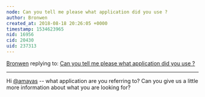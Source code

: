 ```yaml
---
node: Can you tell me please what application did you use ?
author: Bronwen
created_at: 2018-08-18 20:26:05 +0000
timestamp: 1534623965
nid: 16956
cid: 20430
uid: 237313
---
```




[Bronwen](../profile/Bronwen) replying to: [Can you tell me please what application did you use ?](../notes/amayas/08-18-2018/can-you-tell-me-please-what-application-did-you-use)

----
Hi [@amayas](/profile/amayas) -- what application are you referring to? Can you give us a little more information about what you are looking for?
